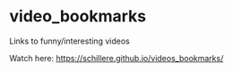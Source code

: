 # video_bookmarks
 Links to funny/interesting videos

Watch here: https://schillere.github.io/videos_bookmarks/